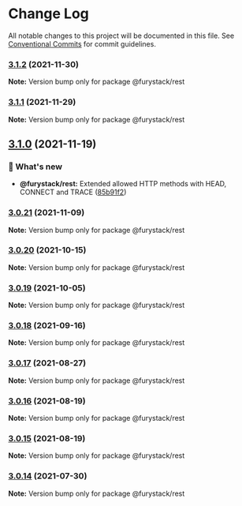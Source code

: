 # Change Log

All notable changes to this project will be documented in this file.
See [Conventional Commits](https://conventionalcommits.org) for commit guidelines.

### [3.1.2](https://github.com/furystack/furystack/compare/@furystack/rest@3.1.1...@furystack/rest@3.1.2) (2021-11-30)

**Note:** Version bump only for package @furystack/rest






### [3.1.1](https://github.com/furystack/furystack/compare/@furystack/rest@3.1.0...@furystack/rest@3.1.1) (2021-11-29)

**Note:** Version bump only for package @furystack/rest






## [3.1.0](https://github.com/furystack/furystack/compare/@furystack/rest@3.0.21...@furystack/rest@3.1.0) (2021-11-19)


### 🚀 What's new

* **@furystack/rest:** Extended allowed HTTP methods with HEAD, CONNECT and TRACE ([85b91f2](https://github.com/furystack/furystack/commit/85b91f2254a7459d4cb121caeccec792880467fa))




### [3.0.21](https://github.com/furystack/furystack/compare/@furystack/rest@3.0.20...@furystack/rest@3.0.21) (2021-11-09)

**Note:** Version bump only for package @furystack/rest






### [3.0.20](https://github.com/furystack/furystack/compare/@furystack/rest@3.0.19...@furystack/rest@3.0.20) (2021-10-15)

**Note:** Version bump only for package @furystack/rest






### [3.0.19](https://github.com/furystack/furystack/compare/@furystack/rest@3.0.18...@furystack/rest@3.0.19) (2021-10-05)

**Note:** Version bump only for package @furystack/rest






### [3.0.18](https://github.com/furystack/furystack/compare/@furystack/rest@3.0.17...@furystack/rest@3.0.18) (2021-09-16)

**Note:** Version bump only for package @furystack/rest






### [3.0.17](https://github.com/furystack/furystack/compare/@furystack/rest@3.0.16...@furystack/rest@3.0.17) (2021-08-27)

**Note:** Version bump only for package @furystack/rest






### [3.0.16](https://github.com/furystack/furystack/compare/@furystack/rest@3.0.15...@furystack/rest@3.0.16) (2021-08-19)

**Note:** Version bump only for package @furystack/rest






### [3.0.15](https://github.com/furystack/furystack/compare/@furystack/rest@1.3.2...@furystack/rest@3.0.15) (2021-08-19)

**Note:** Version bump only for package @furystack/rest






### [3.0.14](https://github.com/furystack/furystack/compare/@furystack/rest@1.3.2...@furystack/rest@3.0.14) (2021-07-30)

**Note:** Version bump only for package @furystack/rest
